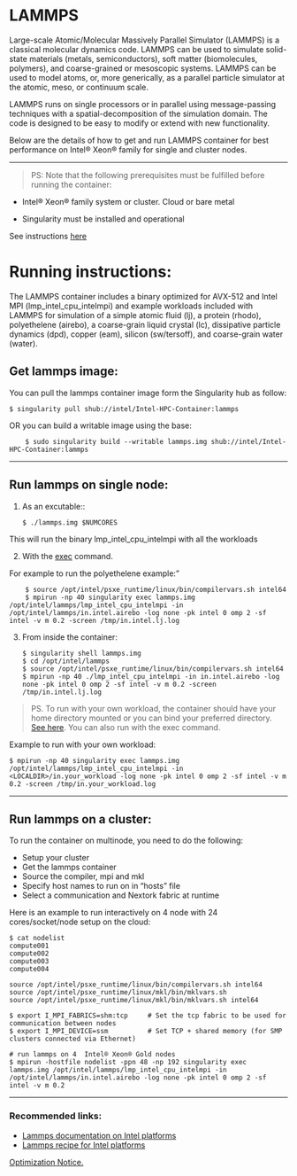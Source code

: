 # LAMMPS

Large-scale Atomic/Molecular Massively Parallel Simulator (LAMMPS) is a classical molecular dynamics code. LAMMPS can be used to simulate solid-state materials (metals, semiconductors), soft matter (biomolecules, polymers), and coarse-grained or mesoscopic systems. LAMMPS can be used to model atoms, or, more generically, as a parallel particle simulator at the atomic, meso, or continuum scale.

LAMMPS runs on single processors or in parallel using message-passing techniques with a spatial-decomposition of the simulation domain. The code is designed to be easy to modify or extend with new functionality.

Below are the details of how to get and run LAMMPS container for best performance on Intel® Xeon® family for single and cluster nodes.

***
> PS: Note that the following prerequisites must be fulfilled before running the container:

  - Intel® Xeon® family system or cluster. Cloud or bare metal 

  - Singularity must be installed and operational

See instructions [here](https://github.com/intel/Intel-HPC-Container/wiki/3.-Documentation-running-CSPs)

# Running instructions:

The LAMMPS container includes a binary optimized for AVX-512 and Intel MPI (lmp_intel_cpu_intelmpi) and example workloads included with LAMMPS for simulation of a simple atomic fluid (lj), a protein (rhodo), polyethelene (airebo), a coarse-grain liquid crystal (lc), dissipative particle dynamics (dpd), copper (eam), silicon (sw/tersoff), and coarse-grain water (water).

## Get lammps image:

You can pull the lammps container image form the Singularity hub as follow:

	$ singularity pull shub://intel/Intel-HPC-Container:lammps

OR you can build a writable image using the base:

        $ sudo singularity build --writable lammps.img shub://intel/Intel-HPC-Container:lammps
***
## Run lammps on single node:

1.  As an excutable::
	
        $ ./lammps.img $NUMCORES

This will run the binary lmp_intel_cpu_intelmpi with all the workloads

2.  With the [exec](http://singularity.lbl.gov/docs-exec) command.

 For example to run the polyethelene example:”  

        $ source /opt/intel/psxe_runtime/linux/bin/compilervars.sh intel64
        $ mpirun -np 40 singularity exec lammps.img /opt/intel/lammps/lmp_intel_cpu_intelmpi -in /opt/intel/lammps/in.intel.airebo -log none -pk intel 0 omp 2 -sf intel -v m 0.2 -screen /tmp/in.intel.lj.log
	
3.  From inside the container: 
       
        $ singularity shell lammps.img
        $ cd /opt/intel/lammps
        $ source /opt/intel/psxe_runtime/linux/bin/compilervars.sh intel64
        $ mpirun -np 40 ./lmp_intel_cpu_intelmpi -in in.intel.airebo -log none -pk intel 0 omp 2 -sf intel -v m 0.2 -screen /tmp/in.intel.lj.log

> PS. To run with your own workload, the container should have your home directory mounted or you can bind your preferred directory. [See here](https://singularity.lbl.gov/docs-mount). You can also run with the exec command. 

Example to run with your own workload:

    $ mpirun -np 40 singularity exec lammps.img /opt/intel/lammps/lmp_intel_cpu_intelmpi -in <LOCALDIR>/in.your_workload -log none -pk intel 0 omp 2 -sf intel -v m 0.2 -screen /tmp/in.your_workload.log

***

## Run lammps on a cluster:

To run the container on multinode, you need to do the following:

 * Setup your cluster
 * Get the lammps container
 * Source the compiler, mpi and mkl
 * Specify host names to run on in “hosts” file
 * Select a communication and Nextork fabric at runtime
 
 Here is an example to run interactively on 4 node with 24 cores/socket/node setup on the cloud:

	$ cat nodelist 
	compute001
	compute002
	compute003
	compute004
	
	source /opt/intel/psxe_runtime/linux/bin/compilervars.sh intel64
	source /opt/intel/psxe_runtime/linux/mkl/bin/mklvars.sh
	source /opt/intel/psxe_runtime/linux/mkl/bin/mklvars.sh intel64 
	
	$ export I_MPI_FABRICS=shm:tcp     # Set the tcp fabric to be used for communication between nodes
	$ export I_MPI_DEVICE=ssm          # Set TCP + shared memory (for SMP clusters connected via Ethernet)
	
	# run lammps on 4  Intel® Xeon® Gold nodes
	$ mpirun -hostfile nodelist -ppn 48 -np 192 singularity exec lammps.img /opt/intel/lammps/lmp_intel_cpu_intelmpi -in /opt/intel/lammps/in.intel.airebo -log none -pk intel 0 omp 2 -sf intel -v m 0.2

***
### Recommended links:

* [Lammps documentation on Intel platforms](http://lammps.sandia.gov/doc/accelerate_intel.html)
* [Lammps recipe for Intel platforms](https://software.intel.com/en-us/articles/recipe-lammps-for-intel-xeon-phi-processors)



[Optimization Notice.](https://software.intel.com/en-us/articles/optimization-notice#opt-en)
